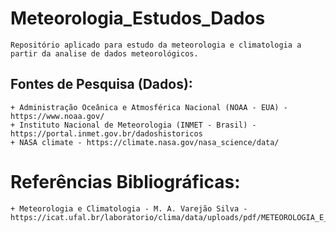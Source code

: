 # Meteorologia_Estudos_Dados
    Repositório aplicado para estudo da meteorologia e climatologia a partir da analise de dados meteorológicos.

## Fontes de Pesquisa (Dados):
    + Administração Oceânica e Atmosférica Nacional (NOAA - EUA) - https://www.noaa.gov/
    + Instituto Nacional de Meteorologia (INMET - Brasil) - https://portal.inmet.gov.br/dadoshistoricos
    + NASA climate - https://climate.nasa.gov/nasa_science/data/

# Referências Bibliográficas:
    + Meteorologia e Climatologia - M. A. Varejão Silva - https://icat.ufal.br/laboratorio/clima/data/uploads/pdf/METEOROLOGIA_E_CLIMATOLOGIA_VD2_Mar_2006.pdf
